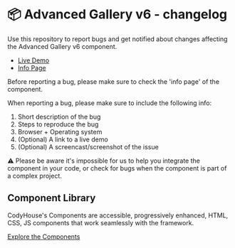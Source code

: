 # 📦 Advanced Gallery v6 - changelog

Use this repository to report bugs and get notified about changes affecting the Advanced Gallery v6 component.

- [Live Demo](https://codyhouse.co/ds/components/app/advanced-gallery-v6)
- [Info Page](https://codyhouse.co/ds/components/info/advanced-gallery-v6)

Before reporting a bug, please make sure to check the 'info page' of the component. 

When reporting a bug, please make sure to include the following info:

1. Short description of the bug
2. Steps to reproduce the bug
3. Browser + Operating system
4. (Optional) A link to a live demo
5. (Optional) A screencast/screenshot of the issue

⚠️ Please be aware it's impossible for us to help you integrate the component in your code, or check for bugs when the component is part of a complex project.

## Component Library

CodyHouse's Components are accessible, progressively enhanced, HTML, CSS, JS components that work seamlessly with the framework.

[Explore the Components](https://codyhouse.co/ds/components)
